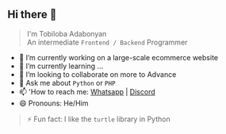 ## Hi there 👋
> I'm Tobiloba Adabonyan <br>
> An intermediate `Frontend / Backend` Programmer
- 🔭 I’m currently working on a large-scale ecommerce website
- 🌱 I’m currently learning ...
- 👯 I’m looking to collaborate on more to Advance
- 💬 Ask me about `Python` or `PHP`
- 📫 'How to reach me: [Whatsapp](https://wa.me/qr/7NE6CDGTGJ5DP1) | [Discord](https://discord.gg/Fzk6g7B4)
- 😄 Pronouns: He/Him
> ⚡ Fun fact: I like the `turtle` library in Python
